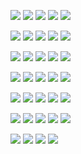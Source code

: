![](https://github.com/maifeeulasad/Assignment-Submission-System/blob/master/presentation/Assignment%2520Submission%2520System-01.jpg)
![](https://github.com/maifeeulasad/Assignment-Submission-System/blob/master/presentation/Assignment%2520Submission%2520System-02.jpg)
![](https://github.com/maifeeulasad/Assignment-Submission-System/blob/master/presentation/Assignment%2520Submission%2520System-03.jpg)
![](https://github.com/maifeeulasad/Assignment-Submission-System/blob/master/presentation/Assignment%2520Submission%2520System-04.jpg)
![](https://github.com/maifeeulasad/Assignment-Submission-System/blob/master/presentation/Assignment%2520Submission%2520System-05.jpg)

![](https://github.com/maifeeulasad/Assignment-Submission-System/blob/master/presentation/Assignment%2520Submission%2520System-06.jpg)
![](https://github.com/maifeeulasad/Assignment-Submission-System/blob/master/presentation/Assignment%2520Submission%2520System-07.jpg)
![](https://github.com/maifeeulasad/Assignment-Submission-System/blob/master/presentation/Assignment%2520Submission%2520System-08.jpg)
![](https://github.com/maifeeulasad/Assignment-Submission-System/blob/master/presentation/Assignment%2520Submission%2520System-09.jpg)
![](https://github.com/maifeeulasad/Assignment-Submission-System/blob/master/presentation/Assignment%2520Submission%2520System-10.jpg)

![](https://github.com/maifeeulasad/Assignment-Submission-System/blob/master/presentation/Assignment%2520Submission%2520System-11.jpg)
![](https://github.com/maifeeulasad/Assignment-Submission-System/blob/master/presentation/Assignment%2520Submission%2520System-12.jpg)
![](https://github.com/maifeeulasad/Assignment-Submission-System/blob/master/presentation/Assignment%2520Submission%2520System-13.jpg)
![](https://github.com/maifeeulasad/Assignment-Submission-System/blob/master/presentation/Assignment%2520Submission%2520System-14.jpg)
![](https://github.com/maifeeulasad/Assignment-Submission-System/blob/master/presentation/Assignment%2520Submission%2520System-15.jpg)

![](https://github.com/maifeeulasad/Assignment-Submission-System/blob/master/presentation/Assignment%2520Submission%2520System-16.jpg)
![](https://github.com/maifeeulasad/Assignment-Submission-System/blob/master/presentation/Assignment%2520Submission%2520System-17.jpg)
![](https://github.com/maifeeulasad/Assignment-Submission-System/blob/master/presentation/Assignment%2520Submission%2520System-18.jpg)
![](https://github.com/maifeeulasad/Assignment-Submission-System/blob/master/presentation/Assignment%2520Submission%2520System-19.jpg)
![](https://github.com/maifeeulasad/Assignment-Submission-System/blob/master/presentation/Assignment%2520Submission%2520System-20.jpg)

![](https://github.com/maifeeulasad/Assignment-Submission-System/blob/master/presentation/Assignment%2520Submission%2520System-21.jpg)
![](https://github.com/maifeeulasad/Assignment-Submission-System/blob/master/presentation/Assignment%2520Submission%2520System-22.jpg)
![](https://github.com/maifeeulasad/Assignment-Submission-System/blob/master/presentation/Assignment%2520Submission%2520System-23.jpg)
![](https://github.com/maifeeulasad/Assignment-Submission-System/blob/master/presentation/Assignment%2520Submission%2520System-24.jpg)
![](https://github.com/maifeeulasad/Assignment-Submission-System/blob/master/presentation/Assignment%2520Submission%2520System-25.jpg)

![](https://github.com/maifeeulasad/Assignment-Submission-System/blob/master/presentation/Assignment%2520Submission%2520System-26.jpg)
![](https://github.com/maifeeulasad/Assignment-Submission-System/blob/master/presentation/Assignment%2520Submission%2520System-27.jpg)
![](https://github.com/maifeeulasad/Assignment-Submission-System/blob/master/presentation/Assignment%2520Submission%2520System-28.jpg)
![](https://github.com/maifeeulasad/Assignment-Submission-System/blob/master/presentation/Assignment%2520Submission%2520System-29.jpg)
![](https://github.com/maifeeulasad/Assignment-Submission-System/blob/master/presentation/Assignment%2520Submission%2520System-30.jpg)

![](https://github.com/maifeeulasad/Assignment-Submission-System/blob/master/presentation/Assignment%2520Submission%2520System-31.jpg)
![](https://github.com/maifeeulasad/Assignment-Submission-System/blob/master/presentation/Assignment%2520Submission%2520System-32.jpg)
![](https://github.com/maifeeulasad/Assignment-Submission-System/blob/master/presentation/Assignment%2520Submission%2520System-33.jpg)
![](https://github.com/maifeeulasad/Assignment-Submission-System/blob/master/presentation/Assignment%2520Submission%2520System-34.jpg)


